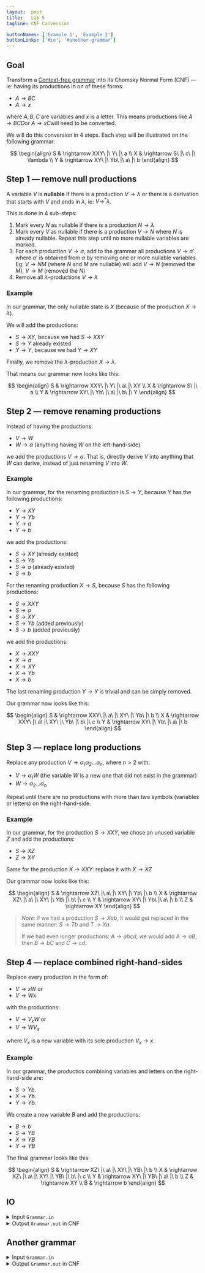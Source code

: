 ```yaml
---
layout:  post
title:   Lab 5
tagline: CNF Conversion

buttonNames: ['Example 1', 'Example 2']
buttonLinks: ['#io', '#another-grammar']
---
```


## Goal

Transform a [Context-free grammar](https://en.wikipedia.org/wiki/Context-free_grammar) into its Chomsky Normal Form (CNF) — ie: having its productions in on of these forms:

- $A \rightarrow BC$ 
- $A \rightarrow x$

where $A, B, C​$ are variables and $x​$ is a letter. This means productions like $A \rightarrow BCD​$ or $A \rightarrow xC​$ will need to be converted.

We will do this conversion in 4 steps. Each step will be illustrated on the following grammar:

$$
\begin{align}
S & \rightarrow XXY\ |\ Y\ |\ a \\
X & \rightarrow S\ |\ c\ |\ \lambda \\
Y & \rightarrow XY\ |\ Yb\ |\ a\ |\ b
\end{align}
$$

## Step 1 — remove null productions

A variable $V$ is **nullable** if there is a production $V \rightarrow \lambda$ or there is a derivation that starts with $V$ and ends in $\lambda$, ie: $V \rightarrow^* \lambda$.

This is done in 4 sub-steps:

1. Mark every $N$ as nullable if there is a production $N \rightarrow \lambda$
2. Mark every $V$ as nullable if there is a production $V \rightarrow N$ where $N$ is already nullable. Repeat this step until no more nullable variables are marked.
3. For each production $V \rightarrow \alpha$, add to the grammar all productions $V \rightarrow \alpha'$ where $\alpha'$ is obtained from $\alpha$ by removing one or more nullable variables. Eg: $V \rightarrow NM$ (where $N$ and $M$ are nullable) will add $V \rightarrow N$ (removed the $M$), $V \rightarrow M$ (removed the $N$)
4. Remove all $\lambda$-productions $V \rightarrow \lambda$

### Example

In our grammar, the only nullable state is $X$ (because of the production $X \rightarrow \lambda$).

We will add the productions:

- $S \rightarrow XY$, because we had $S \rightarrow XXY$
- $S \rightarrow Y$ already existed
- $Y \rightarrow Y$, because we had $Y \rightarrow XY$

Finally, we remove the $\lambda$-production $X \rightarrow \lambda$.

That means our grammar now looks like this:


$$
\begin{align}
S & \rightarrow XXY\ |\ Y\ |\ a\ |\ XY \\
X & \rightarrow S\ |\ a \\
Y & \rightarrow XY\ |\ Yb\ |\ a\ |\ b\ |\ Y
\end{align}
$$


## Step 2 — remove renaming productions

Instead of having the productions:

- $V \rightarrow W$
- $W \rightarrow \alpha$ (anything having $W$ on the left-hand-side)

we add the productions $V \rightarrow \alpha$. That is, directly derive $V$ into anything that $W$ can derive, instead of just renaming $V$ into $W$.

### Example

In our grammar, for the renaming production is $S \rightarrow Y$, because $Y$ has the following productions: 

- $Y  \rightarrow XY$
- $Y  \rightarrow Yb$
- $Y  \rightarrow a$
- $Y  \rightarrow b$


we add the productions:

- $S  \rightarrow XY$ (already existed)
- $S  \rightarrow Yb$
- $S  \rightarrow a$ (already existed)
- $S  \rightarrow b$


For the renaming production $X \rightarrow S$, because  $S$ has the following productions:

- $S  \rightarrow XXY$
- $S  \rightarrow a$
- $S  \rightarrow XY$
- $S  \rightarrow Yb$ (added previously)
- $S  \rightarrow b$ (added previously)

we add the productions:

- $X  \rightarrow XXY$
- $X  \rightarrow a$
- $X  \rightarrow XY$
- $X  \rightarrow Yb$
- $X  \rightarrow b$


The last renaming production $Y \rightarrow Y$ is trivial and can be simply removed.

Our grammar now looks like this:


$$
\begin{align}
S & \rightarrow XXY\ |\ a\ |\ XY\ |\ Yb\ |\ b \\
X & \rightarrow XXY\ |\ a\ |\ XY\ |\ Yb\ |\ b\ |\ c \\
Y & \rightarrow XY\ |\ Yb\ |\ a\ |\ b
\end{align}
$$

## Step 3 — replace long productions

Replace any production $V \rightarrow \alpha_1 \alpha_2 ... \alpha_n$, where $n > 2$ with:

- $V \rightarrow \alpha_1 W$ (the variable $W$ is a new one that did not exist in the grammar)
- $W \rightarrow \alpha_2 ... \alpha_n$

Repeat until there are no productions with more than two symbols (variables or letters) on the right-hand-side.

### Example

In our grammar, for the production $S \rightarrow XXY$, we chose an unused variable $Z$ and add the productions:

- $S \rightarrow XZ$
- $Z \rightarrow XY$

Same for the production $X \rightarrow XXY$: replace it with $X \rightarrow XZ$

Our grammar now looks like this:


$$
\begin{align}
S & \rightarrow XZ\ |\ a\ |\ XY\ |\ Yb\ |\ b \\
X & \rightarrow XZ\ |\ a\ |\ XY\ |\ Yb\ |\ b\ |\ c \\
Y & \rightarrow XY\ |\ Yb\ |\ a\ |\ b \\
Z & \rightarrow XY
\end{align}
$$

> *Note*: if we had a production $S \rightarrow Xab$, it would get replaced in the same manner: $S \rightarrow Tb$ and $T \rightarrow Xa$.
>
> If we had even longer productions: $A \rightarrow abcd$, we would add $A \rightarrow aB$, then $B \rightarrow bC$ and $C \rightarrow cd$.

## Step 4 — replace combined right-hand-sides

Replace every production in the form of:

- $V \rightarrow xW$  or 
- $V \rightarrow Wx$ 

with the productions:
- $V \rightarrow V_xW$  or 
- $V \rightarrow WV_x$ 

where $V_x$ is a new variable with its sole production $V_x \rightarrow x$.

### Example

In our grammar, the productios combining variables and letters on the right-hand-side are:

- $S \rightarrow Yb$. 
- $X \rightarrow Yb$. 
- $Y \rightarrow Yb$. 


We create a new variable $B$ and add the productions:

- $B \rightarrow b$
- $S \rightarrow YB$
- $X \rightarrow YB$
- $Y \rightarrow YB$

The final grammar looks like this:


$$
\begin{align}
S & \rightarrow XZ\ |\ a\ |\ XY\ |\ YB\ |\ b \\
X & \rightarrow XZ\ |\ a\ |\ XY\ |\ YB\ |\ b\ |\ c \\
Y & \rightarrow XY\ |\ YB\ |\ a\ |\ b \\
Z & \rightarrow XY \\
B & \rightarrow b
\end{align}
$$

## IO

<details markdown="1"><summary>Input <code>Grammar.in</code></summary>

Each row contains one production.  `_` stands for $\lambda$. 

```
S -> XXY | Y | a
X -> S | c | _
Y -> XY | Yb | a | b
```

</details>

<details markdown="1"><summary>Output <code>Grammar.out</code> in CNF</summary>

```
S -> XY | YB | a | b | XZ
X -> XY | YB | a | b | XZ | c
Y -> XY | YB | a | b
Z -> XY
B -> b
```

</details>



## Another grammar

<details markdown="1"><summary>Input <code>Grammar.in</code></summary>

Each row contains one production.  `_` stands for $\lambda$. 

```
S -> aX | Yb
X -> S | _
Y -> bY | b
```

</details>

<details markdown="1"><summary>Output <code>Grammar.out</code> in CNF</summary>

Solving steps can be found [here](https://youtu.be/q0HAqPeqwvs).

```
S -> AX | a | YB
X -> AX | a | YB
Y -> BY | b
A -> a
B -> b
```

</details>
